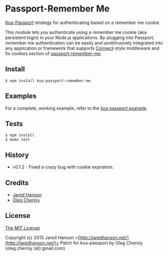 # Passport-Remember Me

[Koa-Passport](https://github.com/rkusa/koa-passport) strategy for authenticating based on a
remember me cookie.

This module lets you authenticate using a remember me cookie (aka persistent
login) in your Node.js applications.  By plugging into Passport, remember me
authentication can be easily and unobtrusively integrated into any application
or framework that supports [Connect](http://www.senchalabs.org/connect/)-style
middleware and fix cookies section of [passport-remember-me](https://github.com/jaredhanson/passport-remember-me).

## Install

    $ npm install koa-passport-remember-me


## Examples

For a complete, working example, refer to the [koa passport example](https://github.com/ApelSYN/koa-passport-example).

## Tests

    $ npm install
    $ make test
    
## History

  * v0.1.2 - Fixed a crazy bug with cookie expiration.

## Credits

  - [Jared Hanson](http://github.com/jaredhanson)
  - [Oleg Cherniy](https://github.com/ApelSYN)

## License

[The MIT License](http://opensource.org/licenses/MIT)

Copyright (c) 2013 Jared Hanson <[http://jaredhanson.net/](http://jaredhanson.net/)>
Patch for koa-passport by Oleg Cherniy (oleg.cherniy (at) gmail.com)   

